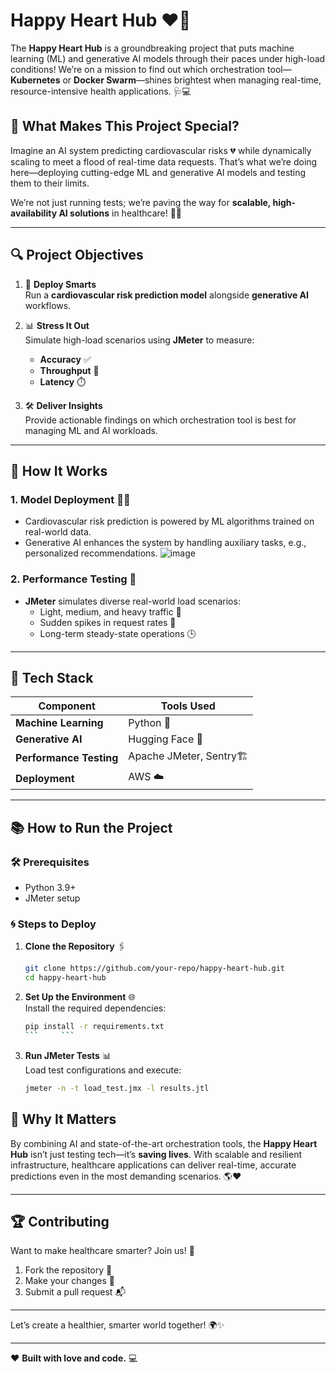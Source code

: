 # **Happy Heart Hub** ❤️🚀  

The **Happy Heart Hub** is a groundbreaking project that puts machine learning (ML) and generative AI models through their paces under high-load conditions! We’re on a mission to find out which orchestration tool—**Kubernetes** or **Docker Swarm**—shines brightest when managing real-time, resource-intensive health applications. 🩺💻  

## 🌈 **What Makes This Project Special?**  
Imagine an AI system predicting cardiovascular risks 💔 while dynamically scaling to meet a flood of real-time data requests. That’s what we’re doing here—deploying cutting-edge ML and generative AI models and testing them to their limits.  

We’re not just running tests; we’re paving the way for **scalable, high-availability AI solutions** in healthcare! 🏥✨  

---

## 🔍 **Project Objectives**  
1. 🧠 **Deploy Smarts**  
   Run a **cardiovascular risk prediction model** alongside **generative AI** workflows.  

2. 📊 **Stress It Out**  
   Simulate high-load scenarios using **JMeter** to measure:  
   - **Accuracy** ✅  
   - **Throughput** 🔄  
   - **Latency** ⏱️  
3. 🛠️ **Deliver Insights**  
   Provide actionable findings on which orchestration tool is best for managing ML and AI workloads.  

---

## 🚀 **How It Works**  

### **1. Model Deployment 🧑‍💻**  
- Cardiovascular risk prediction is powered by ML algorithms trained on real-world data.  
- Generative AI enhances the system by handling auxiliary tasks, e.g., personalized recommendations.
  ![image](https://github.com/user-attachments/assets/e9aeb116-b0cd-47f8-950d-6d7c7ca7c3d3)

### **2. Performance Testing 🧪**  
- **JMeter** simulates diverse real-world load scenarios:  
  - Light, medium, and heavy traffic 🚦  
  - Sudden spikes in request rates 🌊  
  - Long-term steady-state operations 🕒  

---

## 🔧 **Tech Stack**  

| Component             | Tools Used              |  
|-----------------------|-------------------------|  
| **Machine Learning**  | Python  🐍   |  
| **Generative AI**     | Hugging Face 🤗  |  
| **Performance Testing**| Apache JMeter, Sentry🏗️         |  
| **Deployment**        | AWS ☁️             |  

---

## 📚 **How to Run the Project**  

### 🛠️ **Prerequisites**  
- Python 3.9+  
- JMeter setup  

### 🌀 **Steps to Deploy**  

1. **Clone the Repository** 🖇️  
   ```bash  
   git clone https://github.com/your-repo/happy-heart-hub.git  
   cd happy-heart-hub  
   ```  

2. **Set Up the Environment** 🌐  
   Install the required dependencies:  
   ```bash  
   pip install -r requirements.txt  
   ```     ```  

3. **Run JMeter Tests** 📊  
   Load test configurations and execute:  
   ```bash  
   jmeter -n -t load_test.jmx -l results.jtl  
   ```  


## 🌟 **Why It Matters**  

By combining AI and state-of-the-art orchestration tools, the **Happy Heart Hub** isn’t just testing tech—it’s **saving lives**. With scalable and resilient infrastructure, healthcare applications can deliver real-time, accurate predictions even in the most demanding scenarios. 🌎❤️  

---

## 🏆 **Contributing**  
Want to make healthcare smarter? Join us! 💌  
1. Fork the repository 🍴  
2. Make your changes 🔧  
3. Submit a pull request 📬  

---
Let’s create a healthier, smarter world together! 🌍✨  

--- 

❤️ **Built with love and code.** 💻
